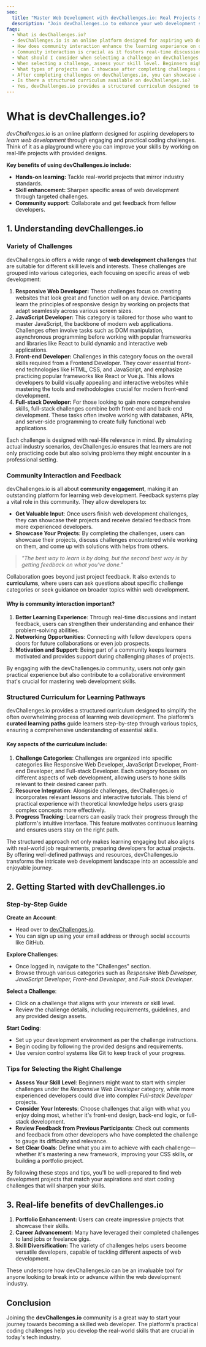 ```yaml
---
seo:
  title: "Master Web Development with devChallenges.io: Real Projects & Community"
  description: "Join devChallenges.io to enhance your web development skills with real-world projects, community support, and a structured learning path."
faqs:
  - What is devChallenges.io?
  - devChallenges.io is an online platform designed for aspiring web developers to improve their skills through a variety of challenges.
  - How does community interaction enhance the learning experience on devChallenges.io?
  - Community interaction is crucial as it fosters real-time discussions and feedback, enabling users to learn from one another and gain insights that enhance their understanding of web development.
  - What should I consider when selecting a challenge on devChallenges.io?
  - When selecting a challenge, assess your skill level. Beginners might want to start with simpler tasks, while more experienced developers can tackle advanced challenges to further hone their skills.
  - What types of projects can I showcase after completing challenges on devChallenges.io?
  - After completing challenges on devChallenges.io, you can showcase a variety of projects including personal websites, web applications, and UI/UX designs. These projects can significantly enhance your portfolio and demonstrate your skills to potential employers.
  - Is there a structured curriculum available on devChallenges.io?
  - Yes, devChallenges.io provides a structured curriculum designed to guide users through various learning pathways, helping them progressively build their skills in web development.
---
```


# What is devChallenges.io?

_devChallenges.io_ is an online platform designed for aspiring developers to _learn web development_ through engaging and practical coding challenges. Think of it as a playground where you can improve your skills by working on real-life projects with provided designs.

**Key benefits of using devChallenges.io include:**

- **Hands-on learning:** Tackle real-world projects that mirror industry standards.
- **Skill enhancement:** Sharpen specific areas of web development through targeted challenges.
- **Community support:** Collaborate and get feedback from fellow developers.

## 1. Understanding devChallenges.io

### Variety of Challenges

devChallenges.io offers a wide range of **web development challenges** that are suitable for different skill levels and interests. These challenges are grouped into various categories, each focusing on specific areas of web development:

1.  **Responsive Web Developer:** These challenges focus on creating websites that look great and function well on any device. Participants learn the principles of responsive design by working on projects that adapt seamlessly across various screen sizes.
2.  **JavaScript Developer:** This category is tailored for those who want to master JavaScript, the backbone of modern web applications. Challenges often involve tasks such as DOM manipulation, asynchronous programming before working with popular frameworks and libraries like React to build dynamic and interactive web applications.
3.  **Front-end Developer:** Challenges in this category focus on the overall skills required from a Frontend Developer. They cover essential front-end technologies like HTML, CSS, and JavaScript, and emphasize practicing popular frameworks like React or Vue.js. This allows developers to build visually appealing and interactive websites while mastering the tools and methodologies crucial for modern front-end development.
4.  **Full-stack Developer:** For those looking to gain more comprehensive skills, full-stack challenges combine both front-end and back-end development. These tasks often involve working with databases, APIs, and server-side programming to create fully functional web applications.

Each challenge is designed with real-life relevance in mind. By simulating actual industry scenarios, devChallenges.io ensures that learners are not only practicing code but also solving problems they might encounter in a professional setting.

### Community Interaction and Feedback

devChallenges.io is all about **community engagement**, making it an outstanding platform for learning web development. Feedback systems play a vital role in this community. They allow developers to:

- **Get Valuable Input**: Once users finish web development challenges, they can showcase their projects and receive detailed feedback from more experienced developers.
- **Showcase Your Projects**: By completing the challenges, users can showcase their projects, discuss challenges encountered while working on them, and come up with solutions with helps from others.

> _"The best way to learn is by doing, but the second best way is by getting feedback on what you've done."_

Collaboration goes beyond just project feedback. It also extends to **curriculums**, where users can ask questions about specific challenge categories or seek guidance on broader topics within web development.

#### **Why is community interaction important?**

1.  **Better Learning Experience**: Through real-time discussions and instant feedback, users can strengthen their understanding and enhance their problem-solving abilities.
2.  **Networking Opportunities**: Connecting with fellow developers opens doors for future collaborations or even job prospects.
3.  **Motivation and Support**: Being part of a community keeps learners motivated and provides support during challenging phases of projects.

By engaging with the devChallenges.io community, users not only gain practical experience but also contribute to a collaborative environment that's crucial for mastering web development skills.

### Structured Curriculum for Learning Pathways

devChallenges.io provides a structured curriculum designed to simplify the often overwhelming process of learning web development. The platform's **curated learning paths** guide learners step-by-step through various topics, ensuring a comprehensive understanding of essential skills.

#### Key aspects of the curriculum include:

1.  **Challenge Categories**: Challenges are organized into specific categories like Responsive Web Developer, JavaScript Developer, Front-end Developer, and Full-stack Developer. Each category focuses on different aspects of web development, allowing users to hone skills relevant to their desired career path.
2.  **Resource Integration**: Alongside challenges, devChallenges.io incorporates relevant lessons and interactive tutorials. This blend of practical experience with theoretical knowledge helps users grasp complex concepts more effectively.
3.  **Progress Tracking**: Learners can easily track their progress through the platform's intuitive interface. This feature motivates continuous learning and ensures users stay on the right path.

The structured approach not only makes learning engaging but also aligns with real-world job requirements, preparing developers for actual projects. By offering well-defined pathways and resources, devChallenges.io transforms the intricate web development landscape into an accessible and enjoyable journey.

## 2. Getting Started with devChallenges.io

### Step-by-Step Guide

**Create an Account**:

- Head over to [devChallenges.io](https://devchallenges.io).
- You can sign up using your email address or through social accounts like GitHub.

**Explore Challenges**:

- Once logged in, navigate to the "Challenges" section.
- Browse through various categories such as _Responsive Web Developer, JavaScript Developer, Front-end Developer_, and _Full-stack Developer_.

**Select a Challenge**:

- Click on a challenge that aligns with your interests or skill level.
- Review the challenge details, including requirements, guidelines, and any provided design assets.

**Start Coding**:

- Set up your development environment as per the challenge instructions.
- Begin coding by following the provided designs and requirements.
- Use version control systems like Git to keep track of your progress.

### Tips for Selecting the Right Challenge

- **Assess Your Skill Level**: Beginners might want to start with simpler challenges under the _Responsive Web Developer_ category, while more experienced developers could dive into complex _Full-stack Developer_ projects.
- **Consider Your Interests**: Choose challenges that align with what you enjoy doing most, whether it's front-end design, back-end logic, or full-stack development.
- **Review Feedback from Previous Participants**: Check out comments and feedback from other developers who have completed the challenge to gauge its difficulty and relevance.
- **Set Clear Goals**: Define what you aim to achieve with each challenge—whether it's mastering a new framework, improving your CSS skills, or building a portfolio project.

By following these steps and tips, you'll be well-prepared to find web development projects that match your aspirations and start coding challenges that will sharpen your skills.

## 3. Real-life benefits of devChallenges.io

1.  **Portfolio Enhancement:** Users can create impressive projects that showcase their skills.
2.  **Career Advancement:** Many have leveraged their completed challenges to land jobs or freelance gigs.
3.  **Skill Diversification:** The variety of challenges helps users become versatile developers, capable of tackling different aspects of web development.

These underscore how devChallenges.io can be an invaluable tool for anyone looking to break into or advance within the web development industry.

## Conclusion

Joining the **devChallenges.io** community is a great way to start your journey towards becoming a skilled web developer. The platform's practical coding challenges help you develop the real-world skills that are crucial in today's tech industry.
